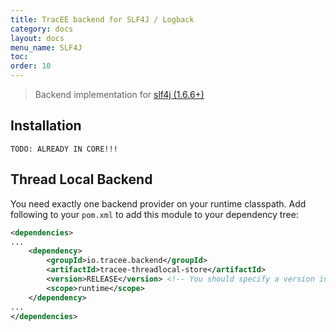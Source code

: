 ```yaml
---
title: TracEE backend for SLF4J / Logback
category: docs
layout: docs
menu_name: SLF4J
toc:
order: 10
---
```


> Backend implementation for [slf4j (1.6.6+)](http://www.slf4j.org/)

## Installation

`TODO: ALREADY IN CORE!!!`


## Thread Local Backend

You need exactly one backend provider on your runtime classpath. Add following to your `pom.xml` to add this module to your dependency tree: 

```xml
<dependencies>
...
	<dependency>
		<groupId>io.tracee.backend</groupId>
		<artifactId>tracee-threadlocal-store</artifactId>
		<version>RELEASE</version> <!-- You should specify a version instead -->
		<scope>runtime</scope>
	</dependency>
...
</dependencies>
```
